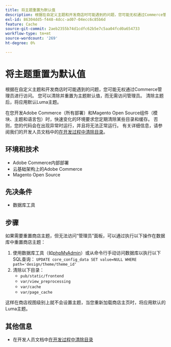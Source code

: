 ```yaml
---
title: 将主题重置为默认值
description: 根据在自定义主题和开发商店时可能遇到的问题，您可能无权通过Commerce管理员进行访问。 您可以清除并重置为主题默认值，而无需访问管理员。 清除主题后，将应用默认Luma主题。
exl-id: 86304dd5-f448-4dcc-ad07-04ecc6c85b6d
feature: Cache
source-git-commit: 2aeb2355b74d1cdfc62b5e7c5aa04fcd0a654733
workflow-type: tm+mt
source-wordcount: '269'
ht-degree: 0%

---
```


# 将主题重置为默认值

根据在自定义主题和开发商店时可能遇到的问题，您可能无权通过Commerce管理员进行访问。 您可以清除并重置为主题默认值，而无需访问管理员。 清除主题后，将应用默认Luma主题。

在您开发Adobe Commerce（所有部署）和Magento Open Source组件（模块、主题和语言包）时，快速变化的环境要求您定期清除某些目录和缓存。 否则，您的代码会在出现异常时运行，并且将无法正常运行。 有关详细信息，请参阅我们的开发人员文档中的[在开发过程中清除目录](https://developer.adobe.com/commerce/php/development/components/clear-directories/)。

## 环境和技术

* Adobe Commerce内部部署
* 云基础架构上的Adobe Commerce
* Magento Open Source

## 先决条件

* 数据库工具

## 步骤

如果需要重置商店主题，但无法访问“管理员”面板，可以通过执行以下操作在数据库中重置商店主题：

1. 使用数据库工具（如[phpMyAdmin](https://experienceleague.adobe.com/en/docs/commerce-operations/installation-guide/prerequisites/optional-software#phpmyadmin)）或从命令行手动访问数据库以执行以下SQL查询： `UPDATE core_config_data SET value=NULL WHERE path='design/theme/theme_id'`
1. 清除以下目录：
   * `pub/static/frontend`
   * `var/view_preprocessing`
   * `var/cache`
   * `var/page_cache`

这样在商店视图级别上就不会设置主题，当您重新加载商店主页时，将应用默认的Luma主题。

## 其他信息

* 在开发人员文档中[在开发过程中清除目录](https://developer.adobe.com/commerce/php/development/components/clear-directories/)
